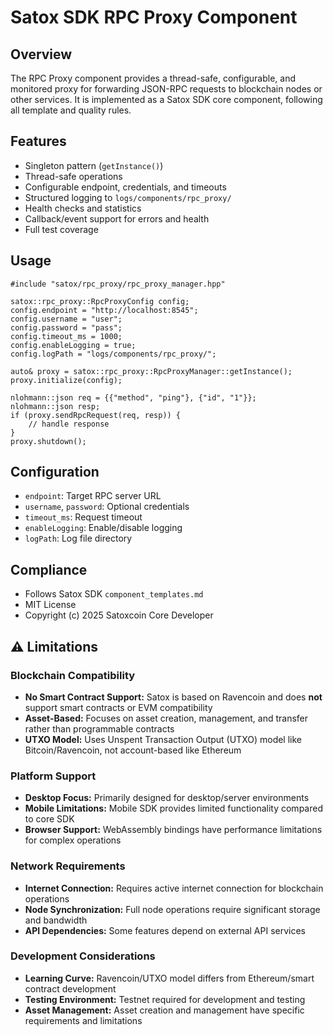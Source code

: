 # Satox SDK RPC Proxy Component

## Overview
The RPC Proxy component provides a thread-safe, configurable, and monitored proxy for forwarding JSON-RPC requests to blockchain nodes or other services. It is implemented as a Satox SDK core component, following all template and quality rules.

## Features
- Singleton pattern (`getInstance()`)
- Thread-safe operations
- Configurable endpoint, credentials, and timeouts
- Structured logging to `logs/components/rpc_proxy/`
- Health checks and statistics
- Callback/event support for errors and health
- Full test coverage

## Usage
```
#include "satox/rpc_proxy/rpc_proxy_manager.hpp"

satox::rpc_proxy::RpcProxyConfig config;
config.endpoint = "http://localhost:8545";
config.username = "user";
config.password = "pass";
config.timeout_ms = 1000;
config.enableLogging = true;
config.logPath = "logs/components/rpc_proxy/";

auto& proxy = satox::rpc_proxy::RpcProxyManager::getInstance();
proxy.initialize(config);

nlohmann::json req = {{"method", "ping"}, {"id", "1"}};
nlohmann::json resp;
if (proxy.sendRpcRequest(req, resp)) {
    // handle response
}
proxy.shutdown();
```

## Configuration
- `endpoint`: Target RPC server URL
- `username`, `password`: Optional credentials
- `timeout_ms`: Request timeout
- `enableLogging`: Enable/disable logging
- `logPath`: Log file directory

## Compliance
- Follows Satox SDK `component_templates.md`
- MIT License
- Copyright (c) 2025 Satoxcoin Core Developer 

## ⚠️ Limitations

### **Blockchain Compatibility**

- **No Smart Contract Support:** Satox is based on Ravencoin and does **not** support smart contracts or EVM compatibility
- **Asset-Based:** Focuses on asset creation, management, and transfer rather than programmable contracts
- **UTXO Model:** Uses Unspent Transaction Output (UTXO) model like Bitcoin/Ravencoin, not account-based like Ethereum

### **Platform Support**

- **Desktop Focus:** Primarily designed for desktop/server environments
- **Mobile Limitations:** Mobile SDK provides limited functionality compared to core SDK
- **Browser Support:** WebAssembly bindings have performance limitations for complex operations

### **Network Requirements**

- **Internet Connection:** Requires active internet connection for blockchain operations
- **Node Synchronization:** Full node operations require significant storage and bandwidth
- **API Dependencies:** Some features depend on external API services

### **Development Considerations**

- **Learning Curve:** Ravencoin/UTXO model differs from Ethereum/smart contract development
- **Testing Environment:** Testnet required for development and testing
- **Asset Management:** Asset creation and management have specific requirements and limitations

